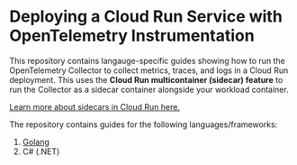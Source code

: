 # Deploying a Cloud Run Service with OpenTelemetry Instrumentation

This repository contains langauge-specific guides showing how to run the OpenTelemetry
Collector to collect metrics, traces, and logs in a Cloud Run deployment. This uses the **Cloud Run
multicontainer (sidecar) feature** to run the Collector as a sidecar container
alongside your workload container.

[Learn more about sidecars in Cloud Run here.](https://cloud.google.com/run/docs/deploying#sidecars)

The repository contains guides for the following languages/frameworks:
1. [Golang](./golang/README.md)
2. C# (.NET)

